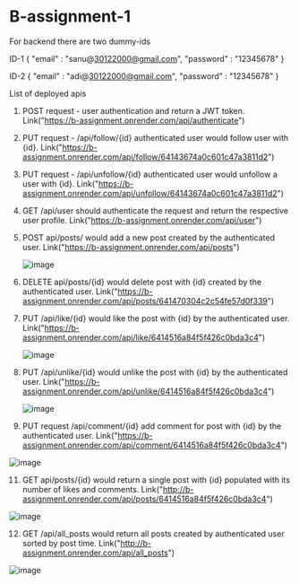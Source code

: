 # B-assignment-1
For backend there are two dummy-ids

ID-1 
{
    "email" : "sanu@30122000@gmail.com",
    "password" : "12345678"
}

ID-2
{
    "email" : "adi@30122000@gmail.com",
    "password" : "12345678"
}


List of deployed apis 

1. POST request - user authentication and return a JWT token. Link("https://b-assignment.onrender.com/api/authenticate")
2. PUT request - /api/follow/{id} authenticated user would follow user with {id}. Link("https://b-assignment.onrender.com/api/follow/64143674a0c601c47a3811d2")
3. PUT request - /api/unfollow/{id} authenticated user would unfollow a user with {id}. Link("https://b-assignment.onrender.com/api/unfollow/64143674a0c601c47a3811d2")
4. GET /api/user should authenticate the request and return the respective user profile. Link("https://b-assignment.onrender.com/api/user")
5. POST api/posts/ would add a new post created by the authenticated user. Link("https://b-assignment.onrender.com/api/posts")
    
    ![image](https://user-images.githubusercontent.com/72346984/225923983-2b5cedb6-2582-4df1-8124-1b4eb02914c8.png)
    
6. DELETE api/posts/{id} would delete post with {id} created by the authenticated user. Link("https://b-assignment.onrender.com/api/posts/641470304c2c54fe57d0f339")
7. PUT /api/like/{id} would like the post with {id} by the authenticated user. Link("https://b-assignment.onrender.com/api/like/6414516a84f5f426c0bda3c4")
    
    ![image](https://user-images.githubusercontent.com/72346984/225924937-53fd1901-1f6c-445d-9ef1-b20047a5fc2d.png)
    
8. PUT /api/unlike/{id} would unlike the post with {id} by the authenticated user. Link("https://b-assignment.onrender.com/api/unlike/6414516a84f5f426c0bda3c4")
   
   ![image](https://user-images.githubusercontent.com/72346984/225925676-35ff8f75-d27d-49e5-a2b3-ad9705c08942.png)

10. PUT request /api/comment/{id} add comment for post with {id} by the authenticated user. 
     Link("https://b-assignment.onrender.com/api/comment/6414516a84f5f426c0bda3c4")

  ![image](https://user-images.githubusercontent.com/72346984/225926164-654e8752-be91-45f0-943b-bec54c7f993d.png)

11. GET api/posts/{id} would return a single post with {id} populated with its number of likes and comments.
Link("http://b-assignment.onrender.com/api/posts/6414516a84f5f426c0bda3c4")
    
![image](https://user-images.githubusercontent.com/72346984/225927045-70a0f5a2-a5d5-418b-bb3f-4ea61e921a81.png)


12. GET /api/all_posts would return all posts created by authenticated user sorted by post time. Link("http://b-assignment.onrender.com/api/all_posts")

![image](https://user-images.githubusercontent.com/72346984/225927830-326e409d-580f-4de1-9db7-d161d1f8c2c2.png)

